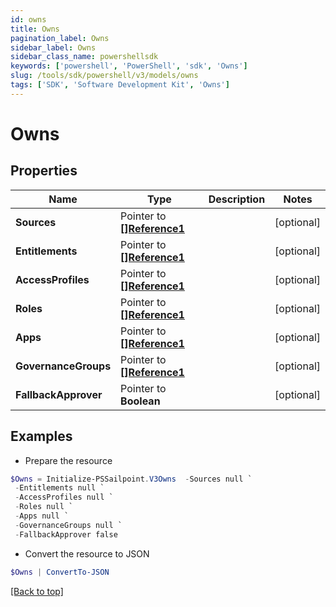 ```yaml
---
id: owns
title: Owns
pagination_label: Owns
sidebar_label: Owns
sidebar_class_name: powershellsdk
keywords: ['powershell', 'PowerShell', 'sdk', 'Owns'] 
slug: /tools/sdk/powershell/v3/models/owns
tags: ['SDK', 'Software Development Kit', 'Owns']
---
```



# Owns

## Properties

Name | Type | Description | Notes
------------ | ------------- | ------------- | -------------
**Sources** |  Pointer to [**[]Reference1**](reference1) |  | [optional] 
**Entitlements** |  Pointer to [**[]Reference1**](reference1) |  | [optional] 
**AccessProfiles** |  Pointer to [**[]Reference1**](reference1) |  | [optional] 
**Roles** |  Pointer to [**[]Reference1**](reference1) |  | [optional] 
**Apps** |  Pointer to [**[]Reference1**](reference1) |  | [optional] 
**GovernanceGroups** |  Pointer to [**[]Reference1**](reference1) |  | [optional] 
**FallbackApprover** |  Pointer to **Boolean** |  | [optional] 

## Examples

- Prepare the resource
```powershell
$Owns = Initialize-PSSailpoint.V3Owns  -Sources null `
 -Entitlements null `
 -AccessProfiles null `
 -Roles null `
 -Apps null `
 -GovernanceGroups null `
 -FallbackApprover false
```

- Convert the resource to JSON
```powershell
$Owns | ConvertTo-JSON
```


[[Back to top]](#) 

